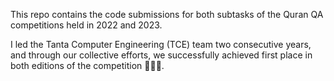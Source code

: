 This repo contains the code submissions for both subtasks of the Quran QA competitions held in 2022 and 2023.

I led the Tanta Computer Engineering (TCE) team two consecutive years, and through our collective efforts,
we successfully achieved first place in both editions of the competition 🥇🥇🥇.


